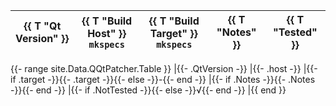 | {{ T "Qt Version" }} | {{ T "Build Host" }} `mkspecs` | {{ T "Build Target" }} `mkspecs` | {{ T "Notes" }} | {{ T "Tested" }} |
|-|-|-|-|-|
{{- range site.Data.QQtPatcher.Table }}
|{{- .QtVersion -}}
|{{- .host -}}
|{{- if .target -}}{{- .target -}}{{- else -}}-{{- end -}}
|{{- if .Notes -}}{{- .Notes -}}{{- end -}}
|{{- if .NotTested -}}{{- else -}}√{{- end -}}
|{{ end }}
